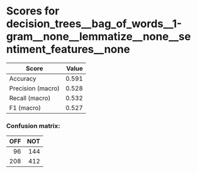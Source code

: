 # Scores for decision_trees__bag_of_words__1-gram__none__lemmatize__none__sentiment_features__none
|      Score      |Value|
|-----------------|----:|
|Accuracy         |0.591|
|Precision (macro)|0.528|
|Recall (macro)   |0.532|
|F1 (macro)       |0.527|

### Confusion matrix:
|OFF|NOT|
|--:|--:|
| 96|144|
|208|412|
